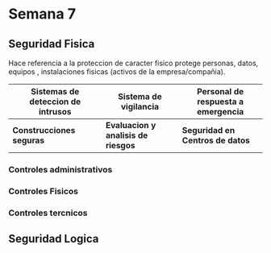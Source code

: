 # Semana 7

## Seguridad Fisica

Hace referencia a la proteccion de caracter fisico protege personas, datos, equipos , instalaciones fisicas (activos de la empresa/compañia).

| Sistemas de deteccion de intrusos | Sistema de vigilancia                | Personal de respuesta a emergencia |
| --------------------------------- | ------------------------------------ | ---------------------------------- |
| **Construcciones seguras**        | **Evaluacion y analisis de riesgos** | **Seguridad en Centros de datos**  |


### Controles administrativos
### Controles Fisicos
### Controles tercnicos


## Seguridad Logica


